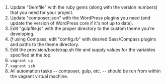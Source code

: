 1. Update "Gemfile" with the ruby gems (along with the version numbers) that you need for your project.
2. Update "composer.json" with the WordPress plugins you need (and update the version of WordPress core if it's not up to date).
3. Edit "gulpfile.js" with the proper directory to the custom theme you're developing.
4. *If* using Compass, edit "config.rb" with desired Sass/Compass plugins and paths to the theme directory.
5. Edit the provision/bootstrap.sh file and supply values for the variables specified at the top.
6. `vagrant up`
7. `vagrant ssh`
8. All automation tasks -- composer, gulp, etc. -- should be run from within the vagrant virtual machine.
